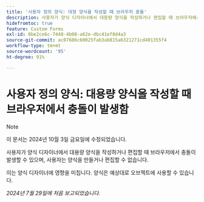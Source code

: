 ```yaml
---
title: '사용자 정의 양식: 대형 양식을 작성할 때 브라우저 충돌'
description: 사용자가 양식 디자이너에서 대용량 양식을 작성하거나 편집할 때 브라우저에서 충돌이 발생할 수 있으며, 사용자는 양식을 만들거나 편집할 수 없습니다.
hidefromtoc: true
feature: Custom Forms
exl-id: 8be2ce6c-7440-4b08-a62e-dbc41ef8d4a3
source-git-commit: ac07686c60025fab3ab815a6321271cd401355f4
workflow-type: tm+mt
source-wordcount: '95'
ht-degree: 91%

---
```


# 사용자 정의 양식: 대용량 양식을 작성할 때 브라우저에서 충돌이 발생함

>[!NOTE]
>
>이 문서는 2024년 10월 3일 금요일에 수정되었습니다.

사용자가 양식 디자이너에서 대용량 양식을 작성하거나 편집할 때 브라우저에서 충돌이 발생할 수 있으며, 사용자는 양식을 만들거나 편집할 수 없습니다.

이는 양식 디자이너에 영향을 미칩니다. 양식은 예상대로 오브젝트에 사용할 수 있습니다.

_2024년 7월 29일에 처음 보고되었습니다._
